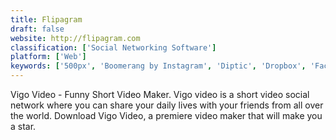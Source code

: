 ```yaml
---
title: Flipagram
draft: false 
website: http://flipagram.com
classification: ['Social Networking Software']
platform: ['Web']
keywords: ['500px', 'Boomerang by Instagram', 'Diptic', 'Dropbox', 'Facebook', 'Known', 'Lomogram', 'Magisto', 'Minds', 'Pic Stitch', 'PicLab', 'PicPlayPost', 'Twitter', 'VivaVideo', 'Wassenger', 'iMovie', 'mojo iOS']
---
```

Vigo Video - Funny Short Video Maker. Vigo video is a short video social network where you can share your daily lives with your friends from all over the world. Download Vigo Video, a premiere video maker that will make you a star.